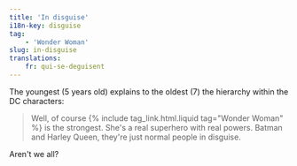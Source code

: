 ```yaml
---
title: 'In disguise'
i18n-key: disguise
tag:
    - 'Wonder Woman'
slug: in-disguise
translations:
    fr: qui-se-deguisent
---
```


The youngest (5 years old) explains to the oldest (7) the hierarchy within the
DC characters:

> Well, of course {% include tag_link.html.liquid tag="Wonder Woman" %} is the
> strongest. She's a real superhero with real powers. Batman and Harley Queen,
> they're just normal people in disguise.

Aren't we all?
